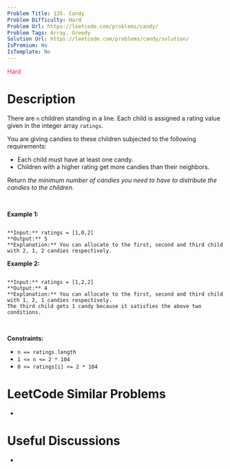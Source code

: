 ```yaml
---
Problem Title: 135. Candy
Problem Difficulty: Hard
Problem Url: https://leetcode.com/problems/candy/
Problem Tags: Array, Greedy
Solution Url: https://leetcode.com/problems/candy/solution/
IsPremium: No
IsTemplate: No
---
```


<span style="color: rgb(233, 30, 99);">Hard</span>

# Description

There are `n` children standing in a line. Each child is assigned a rating value given in the integer array `ratings`.


You are giving candies to these children subjected to the following requirements:


* Each child must have at least one candy.
* Children with a higher rating get more candies than their neighbors.


Return *the minimum number of candies you need to have to distribute the candies to the children*.


 


**Example 1:**



```

**Input:** ratings = [1,0,2]
**Output:** 5
**Explanation:** You can allocate to the first, second and third child with 2, 1, 2 candies respectively.

```

**Example 2:**



```

**Input:** ratings = [1,2,2]
**Output:** 4
**Explanation:** You can allocate to the first, second and third child with 1, 2, 1 candies respectively.
The third child gets 1 candy because it satisfies the above two conditions.

```

 


**Constraints:**


* `n == ratings.length`
* `1 <= n <= 2 * 104`
* `0 <= ratings[i] <= 2 * 104`




# LeetCode Similar Problems

- []()

# Useful Discussions

- []()
